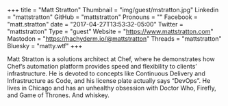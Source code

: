 +++
title = "Matt Stratton"
Thumbnail = "img/guest/mstratton.jpg"
Linkedin = "mattstratton"
GitHub = "mattstratton"
Pronouns = ""
Facebook = "matt.stratton"
date = "2017-04-27T13:53:32-05:00"
Twitter = "mattstratton"
Type = "guest"
Website = "https://www.mattstratton.com"
Mastodon = "https://hachyderm.io/@mattstratton"
Threads = "mattstratton"
Bluesky = "matty.wtf"
+++

Matt Stratton is a solutions architect at Chef, where he demonstrates how Chef’s automation platform provides speed and flexibility to clients’ infrastructure. He is devoted to concepts like Continuous Delivery and Infrastructure as Code, and his license plate actually says “DevOps”. He lives in Chicago and has an unhealthy obsession with Doctor Who, Firefly, and Game of Thrones. And whiskey.
